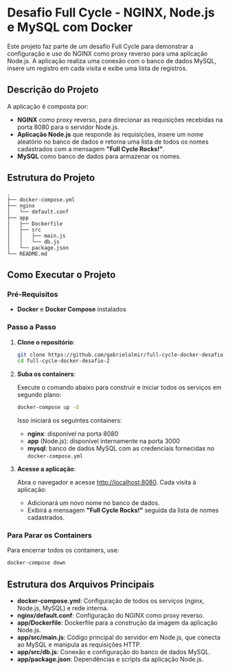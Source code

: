 # Desafio Full Cycle - NGINX, Node.js e MySQL com Docker

Este projeto faz parte de um desafio Full Cycle para demonstrar a configuração e uso do NGINX como proxy reverso para uma aplicação Node.js. A aplicação realiza uma conexão com o banco de dados MySQL, insere um registro em cada visita e exibe uma lista de registros.

## Descrição do Projeto

A aplicação é composta por:
- **NGINX** como proxy reverso, para direcionar as requisições recebidas na porta 8080 para o servidor Node.js.
- **Aplicação Node.js** que responde às requisições, insere um nome aleatório no banco de dados e retorna uma lista de todos os nomes cadastrados com a mensagem **"Full Cycle Rocks!"**.
- **MySQL** como banco de dados para armazenar os nomes.

## Estrutura do Projeto

```
.
├── docker-compose.yml
├── nginx
│   └── default.conf
├── app
│   ├── Dockerfile
│   ├── src
│   │   ├── main.js
│   │   └── db.js
│   └── package.json
└── README.md
```

## Como Executar o Projeto

### Pré-Requisitos

- **Docker** e **Docker Compose** instalados

### Passo a Passo

1. **Clone o repositório**:

   ```bash
   git clone https://github.com/gabrielalmir/full-cycle-docker-desafio-2
   cd full-cycle-docker-desafio-2
   ```

2. **Suba os containers**:

   Execute o comando abaixo para construir e iniciar todos os serviços em segundo plano:

   ```bash
   docker-compose up -d
   ```

   Isso iniciará os seguintes containers:
   - **nginx**: disponível na porta 8080
   - **app** (Node.js): disponível internamente na porta 3000
   - **mysql**: banco de dados MySQL com as credenciais fornecidas no `docker-compose.yml`

3. **Acesse a aplicação**:

   Abra o navegador e acesse [http://localhost:8080](http://localhost:8080). Cada visita à aplicação:
   - Adicionará um novo nome no banco de dados.
   - Exibirá a mensagem **"Full Cycle Rocks!"** seguida da lista de nomes cadastrados.

### Para Parar os Containers

Para encerrar todos os containers, use:

```bash
docker-compose down
```

## Estrutura dos Arquivos Principais

- **docker-compose.yml**: Configuração de todos os serviços (nginx, Node.js, MySQL) e rede interna.
- **nginx/default.conf**: Configuração do NGINX como proxy reverso.
- **app/Dockerfile**: Dockerfile para a construção da imagem da aplicação Node.js.
- **app/src/main.js**: Código principal do servidor em Node.js, que conecta ao MySQL e manipula as requisições HTTP.
- **app/src/db.js**: Conexão e configuração do banco de dados MySQL.
- **app/package.json**: Dependências e scripts da aplicação Node.js.
